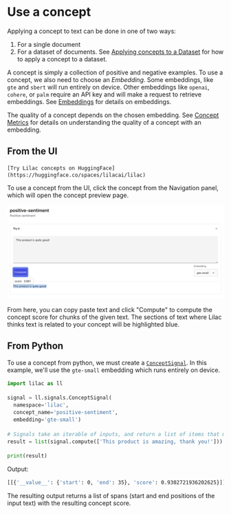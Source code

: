 # Use a concept

Applying a concept to text can be done in one of two ways:

1. For a single document
2. For a dataset of documents. See [Applying concepts to a Dataset](../datasets/dataset_concepts.md)
   for how to apply a concept to a dataset.

A concept is simply a collection of positive and negative examples. To use a concept, we also need
to choose an _Embedding_. Some embeddings, like `gte` and `sbert` will run entirely on device. Other
embeddings like `openai`, `cohere`, or `palm` require an API key and will make a request to retrieve
embeddings. See [Embeddings](../embeddings/embeddings.md) for details on embeddings.

The quality of a concept depends on the chosen embedding. See [Concept Metrics](concept_metrics.md)
for details on understanding the quality of a concept with an embedding.

## From the UI

```{tip}
[Try Lilac concepts on HuggingFace](https://huggingface.co/spaces/lilacai/lilac)
```

To use a concept from the UI, click the concept from the Navigation panel, which will open the
concept preview page.

<img src="../_static/concepts/concept_use.png"></img>

From here, you can copy paste text and click "Compute" to compute the concept score for chunks of
the given text. The sections of text where Lilac thinks text is related to your concept will be
highlighted blue.

## From Python

To use a concept from python, we must create a [`ConceptSignal`](#signals.ConceptSignal). In this
example, we'll use the `gte-small` embedding which runs entirely on device.

```py
import lilac as ll

signal = ll.signals.ConceptSignal(
  namespace='lilac',
  concept_name='positive-sentiment',
  embedding='gte-small')

# Signals take an iterable of inputs, and return a list of items that match the shape of the input.
result = list(signal.compute(['This product is amazing, thank you!']))

print(result)
```

Output:

```sh
[[{'__value__': {'start': 0, 'end': 35}, 'score': 0.9302721936202625}]]
```

The resulting output returns a list of spans (start and end positions of the input text) with the
resulting concept score.

